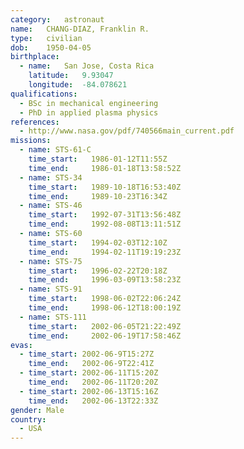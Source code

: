 ```yaml
---
category:	astronaut
name:	CHANG-DIAZ, Franklin R.
type:	civilian
dob:	1950-04-05
birthplace:
  - name:	San Jose, Costa Rica
    latitude:	9.93047
    longitude:	-84.078621
qualifications:
  - BSc in mechanical engineering
  - PhD in applied plasma physics
references:
  - http://www.nasa.gov/pdf/740566main_current.pdf
missions:
  - name: STS-61-C
    time_start:   1986-01-12T11:55Z
    time_end:     1986-01-18T13:58:52Z
  - name: STS-34
    time_start:   1989-10-18T16:53:40Z
    time_end:     1989-10-23T16:34Z
  - name: STS-46
    time_start:   1992-07-31T13:56:48Z
    time_end:     1992-08-08T13:11:51Z
  - name: STS-60
    time_start:   1994-02-03T12:10Z
    time_end:     1994-02-11T19:19:23Z
  - name: STS-75
    time_start:   1996-02-22T20:18Z
    time_end:     1996-03-09T13:58:23Z
  - name: STS-91
    time_start:   1998-06-02T22:06:24Z
    time_end:     1998-06-12T18:00:19Z
  - name: STS-111
    time_start:   2002-06-05T21:22:49Z
    time_end:     2002-06-19T17:58:46Z
evas:
  - time_start: 2002-06-9T15:27Z
    time_end:   2002-06-9T22:41Z
  - time_start: 2002-06-11T15:20Z
    time_end:   2002-06-11T20:20Z
  - time_start: 2002-06-13T15:16Z
    time_end:   2002-06-13T22:33Z
gender:	Male
country:
  - USA
---
```

